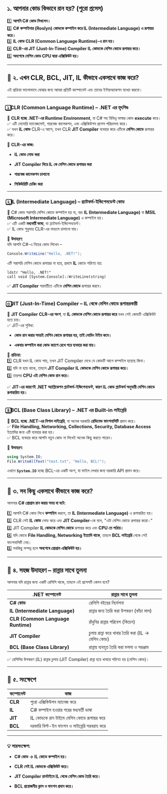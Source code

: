## **১. আপনার কোড কিভাবে রান হয়? (পুরো প্রসেস)**

1️⃣ **আপনি C# কোড লিখলেন।**  
2️⃣ **C# কম্পাইলার (Roslyn) কোডকে কম্পাইল করে IL (Intermediate Language) এ রূপান্তর করে।**  
3️⃣ **IL কোড CLR (Common Language Runtime)-এ রান হয়।**  
4️⃣ **CLR-এর JIT (Just-In-Time) Compiler IL কোডকে মেশিন কোডে রূপান্তর করে।**  
5️⃣ **অবশেষে মেশিন কোড CPU দ্বারা এক্সিকিউট হয়।**

---

## **🔹 ২. এখন CLR, BCL, JIT, IL কীভাবে একসাথে কাজ করে?**

এই প্রক্রিয়া ভালোভাবে বোঝার জন্য আমরা প্রতিটি কম্পোনেন্ট এবং তাদের ইন্টারঅ্যাকশন ব্যাখ্যা করবো।

---

### **১️⃣ CLR (Common Language Runtime) – .NET এর হৃৎপিণ্ড**

📌 **CLR হচ্ছে .NET-এর Runtime Environment**, যা C# সহ বিভিন্ন ভাষার কোড **execute** করে।  
✅ এটি মেমোরি ম্যানেজমেন্ট, গারবেজ কালেকশন, এবং এক্সিকিউশন প্রসেস পরিচালনা করে।  
✅ যখন **IL কোড** CLR-এ আসে, তখন CLR **JIT Compiler** ব্যবহার করে এটিকে **মেশিন কোডে** রূপান্তর করে।

📌 **CLR-এর কাজ:**

- **IL কোড লোড করা**
    
- **JIT Compiler দিয়ে IL কে মেশিন কোডে রূপান্তর করা**
    
- **গারবেজ কালেকশন চালানো**
    
- **সিকিউরিটি চেকিং করা**
    

---

### **২️⃣ IL (Intermediate Language) – প্ল্যাটফর্ম-ইন্ডিপেনডেন্ট কোড**

📌 C# কোড সরাসরি মেশিন কোডে কম্পাইল হয় না, বরং **IL (Intermediate Language)** বা **MSIL (Microsoft Intermediate Language)** এ কম্পাইল হয়।  
✅ এটি একটি **মধ্যবর্তী ভাষা**, যা প্ল্যাটফর্ম-ইন্ডিপেনডেন্ট।  
✅ IL কোড শুধুমাত্র CLR-এর মাধ্যমে চালানো যায়।

📌 **উদাহরণ:**  
যদি আপনি C#-এ নিচের কোড লিখেন –

```cs
Console.WriteLine("Hello, .NET!");

```

এটি সরাসরি মেশিন কোডে রূপান্তর না হয়ে, প্রথমে **IL** কোডে পরিণত হয়:
```assembly
ldstr "Hello, .NET!"
call void [System.Console]::WriteLine(string)

```



✅ **JIT Compiler** পরবর্তীতে এটিকে **মেশিন কোডে** রূপান্তর করবে।

---

### **৩️⃣ JIT (Just-In-Time) Compiler – IL থেকে মেশিন কোডে রূপান্তরকারী**

📌 **JIT Compiler CLR-এর অংশ**, যা **IL কোডকে মেশিন কোডে রূপান্তর করে** যখন সেই কোডটি এক্সিকিউট হতে চায়।  
✅ JIT-এর সুবিধা:

- **কোড রান করার সময়ই মেশিন কোডে রূপান্তর হয়, তাই লোডিং টাইম কমে।**
    
- **একবার কম্পাইল করা কোড ক্যাশে রেখে পরে ব্যবহার করা যায়।**
    

📌 **প্রক্রিয়া:**  
1️⃣ CLR যখন IL কোড পায়, তখন JIT Compiler দেখে যে কোডটি আগে কম্পাইল হয়েছে কিনা।  
2️⃣ যদি না হয়ে থাকে, তাহলে **JIT Compiler IL কোডকে মেশিন কোডে রূপান্তর করে।**  
3️⃣ তারপর **CPU এই মেশিন কোড রান করে।**

✅ **JIT-এর কারণেই .NET অ্যাপ্লিকেশন প্ল্যাটফর্ম-ইন্ডিপেনডেন্ট, কারণ IL কোড প্ল্যাটফর্ম অনুযায়ী মেশিন কোডে রূপান্তরিত হয়।**

---

### **৪️⃣ BCL (Base Class Library) – .NET এর Built-in লাইব্রেরি**

📌 **BCL হচ্ছে .NET-এর বিশাল লাইব্রেরি**, যা অনেক দরকারি **রেডিমেড ফাংশনালিটি** প্রদান করে।  
✅ **File Handling, Networking, Collections, Security, Database Access** ইত্যাদির জন্য এটি ব্যবহার করা হয়।  
✅ BCL ব্যবহার করে আপনি নতুন কোড না লিখেই অনেক কিছু করতে পারেন।

📌 **উদাহরণ:**
```cs
using System.IO;
File.WriteAllText("test.txt", "Hello, BCL!");
```


এখানে **`System.IO`** হচ্ছে BCL-এর একটি অংশ, যা ফাইল লেখার জন্য দরকারি API প্রদান করে।

---

## **🔹 ৩. সব কিছু একসাথে কীভাবে কাজ করে?**

আপনার **C# প্রোগ্রাম রান করার সময় যা ঘটে:**

1️⃣ আপনি C# কোড লিখে **কম্পাইল** করলে, তা **IL (Intermediate Language)** এ রূপান্তরিত হয়।  
2️⃣ CLR সেই **IL কোড** লোড করে এবং **JIT Compiler**-কে বলে, "এটা মেশিন কোডে রূপান্তর করো।"  
3️⃣ JIT Compiler **IL কোডকে মেশিন কোডে** রূপান্তর করে এবং **CPU তে পাঠায়।**  
4️⃣ যদি কোডে **File Handling, Networking ইত্যাদি থাকে**, তাহলে **BCL লাইব্রেরি** থেকে সেই ফাংশনালিটি নেয়।  
5️⃣ সবকিছু সম্পন্ন হলে **অবশেষে প্রোগ্রাম এক্সিকিউট হয়।**

---

## **🔹 ৪. সহজ উদাহরণ – রান্নার সাথে তুলনা**

আপনার যদি রান্নার জন্য একটি রেসিপি থাকে, তাহলে এই প্রসেসটি কেমন হবে?

|**.NET কম্পোনেন্ট**|**রান্নার সাথে তুলনা**|
|---|---|
|**C# কোড**|রেসিপি বইয়ের নির্দেশনা|
|**IL (Intermediate Language)**|রান্নার জন্য তৈরি করা উপকরণ (কাঁচা মাল)|
|**CLR (Common Language Runtime)**|রাঁধুনির রান্নার পরিবেশ (কিচেন)|
|**JIT Compiler**|চুলায় রান্না করে খাবার তৈরি করা (IL → মেশিন কোড)|
|**BCL (Base Class Library)**|রান্নায় ব্যবহৃত তৈরি করা মশলা ও সরঞ্জাম|

✅ রেসিপির উপকরণ (IL) রান্নার চুলায় (JIT Compiler) রান্না হয়ে খাবারে পরিণত হয় (মেশিন কোড)।

---

## **🔹 ৫. সংক্ষেপে**

|কম্পোনেন্ট|কাজ|
|---|---|
|**CLR**|পুরো এক্সিকিউশন ম্যানেজ করে|
|**IL**|C# কম্পাইল হওয়ার পরের মধ্যবর্তী ভাষা|
|**JIT**|IL কোডকে রান টাইমে মেশিন কোডে রূপান্তর করে|
|**BCL**|দরকারি বিল্ট-ইন ফাংশন ও লাইব্রেরি সরবরাহ করে|

---

### **💡 সারসংক্ষেপ:**

- **C# কোড → IL কোডে কম্পাইল হয়।**
    
- **CLR সেই IL কোডকে এক্সিকিউট করে।**
    
- **JIT Compiler রানটাইমে IL থেকে মেশিন কোড তৈরি করে।**
    
- **BCL প্রয়োজনীয় ক্লাস ও ফাংশন প্রদান করে।**